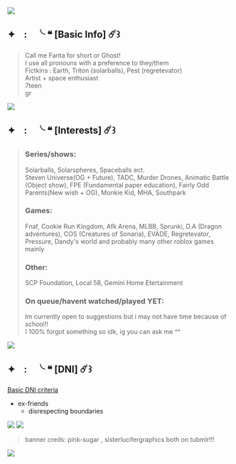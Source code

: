 
![](https://64.media.tumblr.com/29d927bf431badc3aa1fe437c3bc0727/db26be39848f24fa-87/s2048x3072/06df3231877a2e9b2a7db7636840645724ee559d.pnj)
## ✦ㅤ:ㅤ╰ ❝ [Basic Info] ☄️꒱
> Call me Fanta for short or Ghost!              
> I use all pronouns with a preference to they/them                     
> Fictkins : Earth, Triton (solarballs), Pest (regretevator)           
> Artist + space enthusiast       
> 7teen          
> gr

![](https://64.media.tumblr.com/e86607f100caa7c245bcd889f061b06f/db26be39848f24fa-de/s2048x3072/66c10030bbf5ee6a52e5044b709b3603d008289e.pnj)

## ✦ㅤ:ㅤ╰ ❝ [Interests] ☄️꒱
> ### Series/shows:             
> Solarballs, Solarspheres, Spaceballs ect.                                            
> Steven Universe(OG + Future), TADC, Murder Drones, Animatic Battle (Object show), FPE (Fundamental paper education), Fairly Odd Parents(New wish + OG), Monkie Kid, MHA, Southpark
> ### Games:
> Fnaf, Cookie Run Kingdom, Afk Arena, MLBB, Sprunki, D.A (Dragon adventures), COS (Creatures of Sonaria), EVADE, Regretevator, Pressure, Dandy's world and probably many other roblox games mainly
> ### Other:                 
> SCP Foundation, Local 58, Gemini Home Etertainment                                       
> ### On queue/havent watched/played YET:                       
> Im currently open to suggestions but i may not have time because of school!!                      
> I 100% forgot something so idk, ig you can ask me ^^              
                    
![](https://64.media.tumblr.com/e86607f100caa7c245bcd889f061b06f/db26be39848f24fa-de/s2048x3072/66c10030bbf5ee6a52e5044b709b3603d008289e.pnj)            

## ✦ㅤ:ㅤ╰ ❝ [DNI] ☄️꒱
[Basic DNI criteria](https://basic-dni.crd.co/)                         
 - ex-friends                              
   - disrespecting boundaries  

![](https://64.media.tumblr.com/29d927bf431badc3aa1fe437c3bc0727/db26be39848f24fa-87/s2048x3072/06df3231877a2e9b2a7db7636840645724ee559d.pnj)
![](https://64.media.tumblr.com/fdf432d212276c520b2f30c6bbcd105d/6d657ac106c6061d-00/s1280x1920/c23a18207139294ae95167a5982fe48a62531e47.gifv)
> banner creds: pink-sugar , sisterlucifergraphics both on tubmlr!!!
                   
 ![](https://komarev.com/ghpvc/?username=JealousCupid&style=for-the-badge&label=POOKIES&abbreviated=true)


